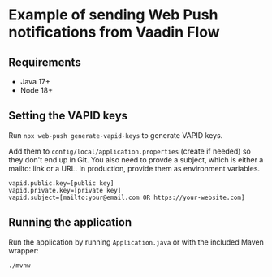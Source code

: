 # Example of sending Web Push notifications from Vaadin Flow

## Requirements
- Java 17+
- Node 18+

## Setting the VAPID keys
Run `npx web-push generate-vapid-keys` to generate VAPID keys. 

Add them to `config/local/application.properties` (create if needed) so they don't end up in Git.
You also need to provde a subject, which is either a mailto: link or a URL.
In production, provide them as environment variables. 

```
vapid.public.key=[public key]
vapid.private.key=[private key]
vapid.subject=[mailto:your@email.com OR https://your-website.com]
```

## Running the application

Run the application by running `Application.java` or with the included Maven wrapper: 

```
./mvnw
```